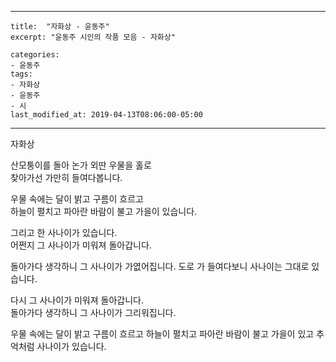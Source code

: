 ---
    title:  "자화상 - 윤동주"
    excerpt: "윤동주 시인의 작품 모음 - 자화상"

    categories:
    - 윤동주
    tags:
    - 자화상
    - 윤동주
    - 시
    last_modified_at: 2019-04-13T08:06:00-05:00
 ---

 
  자화상

  산모퉁이를 돌아 논가 외딴 우물을 홀로  
 찾아가선 가만히 들여다봅니다.

  우물 속에는 달이 밝고 구름이 흐르고  
 하늘이 펼치고 파아란 바람이 불고 가을이 있습니다.  

  그리고 한 사나이가 있습니다.  
 어쩐지 그 사나이가 미워져 돌아갑니다.

  돌아가다 생각하니 그 사나이가 가엾어집니다. 도로 가 들여다보니 사나이는 그대로 있습니다.

  다시 그 사나이가 미워져 돌아갑니다.  
 돌아가다 생각하니 그 사나이가 그리워집니다.

  우물 속에는 달이 밝고 구름이 흐르고 하늘이 펼치고 파아란 바람이 불고 가을이 있고 추억처럼 사나이가 있습니다.

